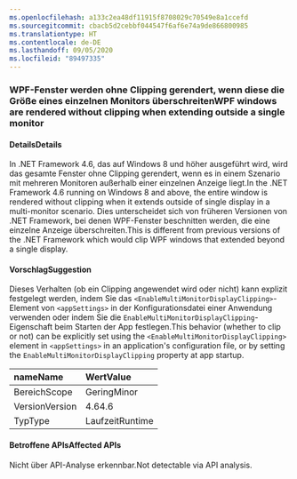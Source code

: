 ```yaml
---
ms.openlocfilehash: a133c2ea48df11915f8708029c70549e8a1ccefd
ms.sourcegitcommit: cbacb5d2cebbf044547f6af6e74a9de866800985
ms.translationtype: HT
ms.contentlocale: de-DE
ms.lasthandoff: 09/05/2020
ms.locfileid: "89497335"
---
```

### <a name="wpf-windows-are-rendered-without-clipping-when-extending-outside-a-single-monitor"></a><span data-ttu-id="a6ce3-101">WPF-Fenster werden ohne Clipping gerendert, wenn diese die Größe eines einzelnen Monitors überschreiten</span><span class="sxs-lookup"><span data-stu-id="a6ce3-101">WPF windows are rendered without clipping when extending outside a single monitor</span></span>

#### <a name="details"></a><span data-ttu-id="a6ce3-102">Details</span><span class="sxs-lookup"><span data-stu-id="a6ce3-102">Details</span></span>

<span data-ttu-id="a6ce3-103">In .NET Framework 4.6, das auf Windows 8 und höher ausgeführt wird, wird das gesamte Fenster ohne Clipping gerendert, wenn es in einem Szenario mit mehreren Monitoren außerhalb einer einzelnen Anzeige liegt.</span><span class="sxs-lookup"><span data-stu-id="a6ce3-103">In the .NET Framework 4.6 running on Windows 8 and above, the entire window is rendered without clipping when it extends outside of single display in a multi-monitor scenario.</span></span> <span data-ttu-id="a6ce3-104">Dies unterscheidet sich von früheren Versionen von .NET Framework, bei denen WPF-Fenster beschnitten werden, die eine einzelne Anzeige überschreiten.</span><span class="sxs-lookup"><span data-stu-id="a6ce3-104">This is different from previous versions of the .NET Framework which would clip WPF windows that extended beyond a single display.</span></span>

#### <a name="suggestion"></a><span data-ttu-id="a6ce3-105">Vorschlag</span><span class="sxs-lookup"><span data-stu-id="a6ce3-105">Suggestion</span></span>

<span data-ttu-id="a6ce3-106">Dieses Verhalten (ob ein Clipping angewendet wird oder nicht) kann explizit festgelegt werden, indem Sie das <code>&lt;EnableMultiMonitorDisplayClipping&gt;</code>-Element von <code>&lt;appSettings&gt;</code> in der Konfigurationsdatei einer Anwendung verwenden oder indem Sie die <code>EnableMultiMonitorDisplayClipping</code>-Eigenschaft beim Starten der App festlegen.</span><span class="sxs-lookup"><span data-stu-id="a6ce3-106">This behavior (whether to clip or not) can be explicitly set using the <code>&lt;EnableMultiMonitorDisplayClipping&gt;</code> element in <code>&lt;appSettings&gt;</code> in an application's configuration file, or by setting the <code>EnableMultiMonitorDisplayClipping</code> property at app startup.</span></span>

| <span data-ttu-id="a6ce3-107">name</span><span class="sxs-lookup"><span data-stu-id="a6ce3-107">Name</span></span>    | <span data-ttu-id="a6ce3-108">Wert</span><span class="sxs-lookup"><span data-stu-id="a6ce3-108">Value</span></span>       |
|:--------|:------------|
| <span data-ttu-id="a6ce3-109">Bereich</span><span class="sxs-lookup"><span data-stu-id="a6ce3-109">Scope</span></span>   |<span data-ttu-id="a6ce3-110">Gering</span><span class="sxs-lookup"><span data-stu-id="a6ce3-110">Minor</span></span>|
|<span data-ttu-id="a6ce3-111">Version</span><span class="sxs-lookup"><span data-stu-id="a6ce3-111">Version</span></span>|<span data-ttu-id="a6ce3-112">4.6</span><span class="sxs-lookup"><span data-stu-id="a6ce3-112">4.6</span></span>|
|<span data-ttu-id="a6ce3-113">Typ</span><span class="sxs-lookup"><span data-stu-id="a6ce3-113">Type</span></span>|<span data-ttu-id="a6ce3-114">Laufzeit</span><span class="sxs-lookup"><span data-stu-id="a6ce3-114">Runtime</span></span>|

#### <a name="affected-apis"></a><span data-ttu-id="a6ce3-115">Betroffene APIs</span><span class="sxs-lookup"><span data-stu-id="a6ce3-115">Affected APIs</span></span>

<span data-ttu-id="a6ce3-116">Nicht über API-Analyse erkennbar.</span><span class="sxs-lookup"><span data-stu-id="a6ce3-116">Not detectable via API analysis.</span></span>

<!--

#### Affected APIs

Not detectable via API analysis.

-->
